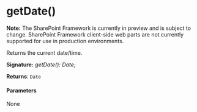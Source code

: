# getDate()
**Note:** The SharePoint Framework is currently in preview and is subject to change. SharePoint Framework client-side web parts are not currently supported for use in production environments.



Returns the current date/time.

**Signature:** _getDate(): Date;_

**Returns**: `Date`





#### Parameters
None


